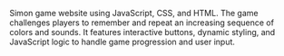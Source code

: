 Simon game website using JavaScript, CSS, and HTML. The game challenges players to remember and repeat an increasing sequence of colors and sounds. It features interactive buttons, dynamic styling, and JavaScript logic to handle game progression and user input. 
